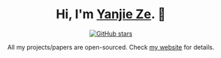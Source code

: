 <h1 align="center">Hi, I'm <a href="https://yanjieze.com">Yanjie Ze</a>. 👋 </h1>
<p align="center">
<!--   <a href="https://github.com/YanjieZe">
    <img src="https://img.shields.io/github/followers/YanjieZe?style=social" alt="GitHub followers">
  </a> -->
  <a href="https://github.com/YanjieZe">
    <img src="https://img.shields.io/badge/dynamic/json?logo=github&label=GitHub%20Stars&style=for-the-badge&query=%24.stars&url=https://api.github-star-counter.workers.dev/user/yanjieze" alt="GitHub stars">
      
  </a>
</p>
<p align="center">
All my projects/papers are open-sourced. Check <a href="https://yanjieze.com">my website</a> for details.
</p>
